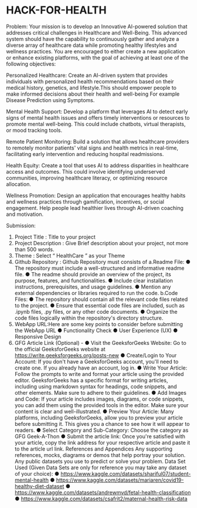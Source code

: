 # HACK-FOR-HEALTH
Problem:
Your mission is to develop an Innovative AI-powered solution that addresses critical
challenges in Healthcare and Well-Being. This advanced system should have the capability to
continuously gather and analyze a diverse array of healthcare data while promoting healthy
lifestyles and wellness practices. You are encouraged to either create a new application or
enhance existing platforms, with the goal of achieving at least one of the following objectives:

Personalized Healthcare:
Create an AI-driven system that provides individuals with personalized health
recommendations based on their medical history, genetics, and lifestyle.This should
empower people to make informed decisions about their health and well-being
For example Disease Prediction using Symptoms.

Mental Health Support:
Develop a platform that leverages AI to detect early signs of mental health issues and
offers timely interventions or resources to promote mental well-being. This could include
chatbots, virtual therapists, or mood tracking tools.

Remote Patient Monitoring:
Build a solution that allows healthcare providers to remotely monitor patients' vital signs
and health metrics in real-time, facilitating early intervention and reducing hospital
readmissions.

Health Equity:
Create a tool that uses AI to address disparities in healthcare access and outcomes. This
could involve identifying underserved communities, improving healthcare literacy, or
optimizing resource allocation.

Wellness Promotion:
Design an application that encourages healthy habits and wellness practices through
gamification, incentives, or social engagement. Help people lead healthier lives through
AI-driven coaching and motivation.

Submission:
1. Project Title : Title to your project
2. Project Description : Give Brief description about your project, not more than 500 words.
3. Theme : Select “ HealthCare ” as your Theme
4. Github Repository : Github Repository must consists of
a.Readme File:
● The repository must include a well-structured and informative readme file.
● The readme should provide an overview of the project, its purpose, features, and
functionalities.
● Include clear installation instructions, prerequisites, and usage guidelines.
● Mention any external dependencies or libraries required to run the code.
b.Code Files:
● The repository should contain all the relevant code files related to the project.
● Ensure that essential code files are included, such as .ipynb files, .py files, or
any other code documents.
● Organize the code files logically within the repository's directory structure.
5. WebApp URL:Here are some key points to consider before submitting the WebApp URL
● Functionality Check
● User Experience (UX)
● Responsive Design
6. GFG Article Link (Optional) -
● Visit the GeeksforGeeks Website:
Go to the official GeeksforGeeks website
at
https://write.geeksforgeeks.org/posts-new
● Create/Login to Your Account:
If you don't have a GeeksforGeeks account, you'll need to create one. If you
already have an account, log in.
● Write Your Article:
Follow the prompts to write and format your article using the provided editor.
GeeksforGeeks has a specific format for writing articles, including using
markdown syntax for headings, code snippets, and other elements. Make sure to
adhere to their guidelines.
● Add Images and Code:
If your article includes images, diagrams, or code snippets, you can add
them using the provided tools in the editor. Make sure your content is clear
and well-illustrated.
● Preview Your Article:
Many platforms, including GeeksforGeeks, allow you to preview your article before
submitting it. This gives you a chance to see how it will appear to readers.
● Select Category and Sub-Category:
Choose the category as GFG Geek-A-Thon
● Submit the article link:
Once you're satisfied with your article, copy the link address for your respective
article and paste it to the article url link.
References and Appendices
Any supporting references, mocks, diagrams or demos that help portray your solution.
Any public datasets you use to predict or solve your problem.
Data Set Used (Given Data Sets are only for reference you may take any dataset of your choice):
● https://www.kaggle.com/datasets/shariful07/student-mental-health
● https://www.kaggle.com/datasets/mariaren/covid19-healthy-diet-dataset
● https://www.kaggle.com/datasets/andrewmvd/fetal-health-classification
● https://www.kaggle.com/datasets/csafrit2/maternal-health-risk-data
